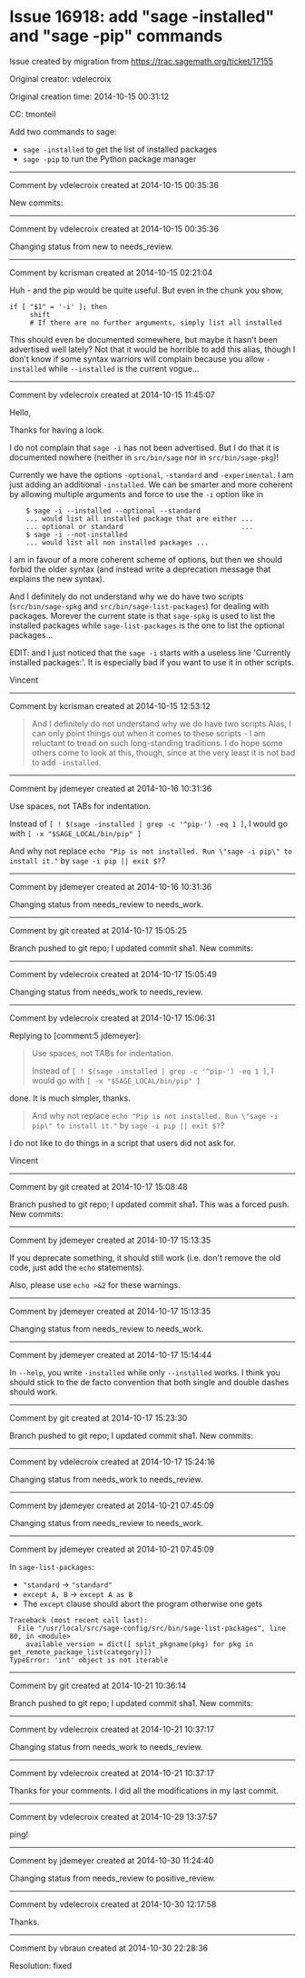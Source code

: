 # Issue 16918: add "sage -installed" and "sage -pip" commands

Issue created by migration from https://trac.sagemath.org/ticket/17155

Original creator: vdelecroix

Original creation time: 2014-10-15 00:31:12

CC:  tmonteil

Add two commands to sage:
 - `sage -installed` to get the list of installed packages
 - `sage -pip` to run the Python package manager


---

Comment by vdelecroix created at 2014-10-15 00:35:36

New commits:


---

Comment by vdelecroix created at 2014-10-15 00:35:36

Changing status from new to needs_review.


---

Comment by kcrisman created at 2014-10-15 02:21:04

Huh - and the pip would be quite useful.    But even in the chunk you show, 

```
if [ "$1" = '-i' ]; then
     shift
     # If there are no further arguments, simply list all installed
```

This should even be documented somewhere, but maybe it hasn't been advertised well lately?  Not that it would be horrible to add this alias, though I don't know if some syntax warriors will complain because you allow `-installed` while `--installed` is the current vogue...


---

Comment by vdelecroix created at 2014-10-15 11:45:07

Hello,

Thanks for having a look.

I do not complain that `sage -i` has not been advertised. But I do that it is documented nowhere (neither in `src/bin/sage` nor in `src/bin/sage-pkg`)!

Currently we have the options `-optional`, `-standard` and `-experimental`. I am just adding an additional `-installed`. We can be smarter and more coherent by allowing multiple arguments and force to use the `-i` option like in

```
    $ sage -i --installed --optional --standard
    ... would list all installed package that are either ...
    ... optional or standard                             ...
    $ sage -i --not-installed
    ... would list all non installed packages ...
```

I am in favour of a more coherent scheme of options, but then we should forbid the older syntax (and instead write a deprecation message that explains the new syntax).

And I definitely do not understand why we do have two scripts (`src/bin/sage-spkg` and `src/bin/sage-list-packages`) for dealing with packages. Morever the current state is that `sage-spkg` is used to list the installed packages while `sage-list-packages` is the one to list the optional packages...

EDIT: and I just noticed that the `sage -i` starts with a useless line 'Currently installed packages:'. It is especially bad if you want to use it in other scripts.

Vincent


---

Comment by kcrisman created at 2014-10-15 12:53:12

> And I definitely do not understand why we do have two scripts
Alas, I can only point things out when it comes to these scripts - I am reluctant to tread on such long-standing traditions.  I do hope some others come to look at this, though, since at the very least it is not bad to add `-installed`.


---

Comment by jdemeyer created at 2014-10-16 10:31:36

Use spaces, not TABs for indentation.

Instead of `[ ! $(sage -installed | grep -c '^pip-') -eq 1 ]`,
I would go with `[ -x "$SAGE_LOCAL/bin/pip" ]`

And why not replace `echo "Pip is not installed. Run \"sage -i pip\" to install it."` by `sage -i pip || exit $?`?


---

Comment by jdemeyer created at 2014-10-16 10:31:36

Changing status from needs_review to needs_work.


---

Comment by git created at 2014-10-17 15:05:25

Branch pushed to git repo; I updated commit sha1. New commits:


---

Comment by vdelecroix created at 2014-10-17 15:05:49

Changing status from needs_work to needs_review.


---

Comment by vdelecroix created at 2014-10-17 15:06:31

Replying to [comment:5 jdemeyer]:
> Use spaces, not TABs for indentation.
> 
> Instead of `[ ! $(sage -installed | grep -c '^pip-') -eq 1 ]`,
> I would go with `[ -x "$SAGE_LOCAL/bin/pip" ]`

done. It is much simpler, thanks.
 
> And why not replace `echo "Pip is not installed. Run \"sage -i pip\" to install it."` by `sage -i pip || exit $?`?

I do not like to do things in a script that users did not ask for.

Vincent


---

Comment by git created at 2014-10-17 15:08:48

Branch pushed to git repo; I updated commit sha1. This was a forced push. New commits:


---

Comment by jdemeyer created at 2014-10-17 15:13:35

If you deprecate something, it should still work (i.e. don't remove the old code, just add the `echo` statements).

Also, please use `echo >&2` for these warnings.


---

Comment by jdemeyer created at 2014-10-17 15:13:35

Changing status from needs_review to needs_work.


---

Comment by jdemeyer created at 2014-10-17 15:14:44

In `--help`, you write `-installed` while only `--installed` works. I think you should stick to the de facto convention that both single and double dashes should work.


---

Comment by git created at 2014-10-17 15:23:30

Branch pushed to git repo; I updated commit sha1. New commits:


---

Comment by vdelecroix created at 2014-10-17 15:24:16

Changing status from needs_work to needs_review.


---

Comment by jdemeyer created at 2014-10-21 07:45:09

Changing status from needs_review to needs_work.


---

Comment by jdemeyer created at 2014-10-21 07:45:09

In `sage-list-packages`:
* `"standard` -> `"standard"`
* `except A, B` -> `except A as B`
* The `except` clause should abort the program otherwise one gets

```
Traceback (most recent call last):
  File "/usr/local/src/sage-config/src/bin/sage-list-packages", line 80, in <module>
    available_version = dict([ split_pkgname(pkg) for pkg in get_remote_package_list(category)])
TypeError: 'int' object is not iterable
```



---

Comment by git created at 2014-10-21 10:36:14

Branch pushed to git repo; I updated commit sha1. New commits:


---

Comment by vdelecroix created at 2014-10-21 10:37:17

Changing status from needs_work to needs_review.


---

Comment by vdelecroix created at 2014-10-21 10:37:17

Thanks for your comments. I did all the modifications in my last commit.


---

Comment by vdelecroix created at 2014-10-29 13:37:57

ping!


---

Comment by jdemeyer created at 2014-10-30 11:24:40

Changing status from needs_review to positive_review.


---

Comment by vdelecroix created at 2014-10-30 12:17:58

Thanks.


---

Comment by vbraun created at 2014-10-30 22:28:36

Resolution: fixed
